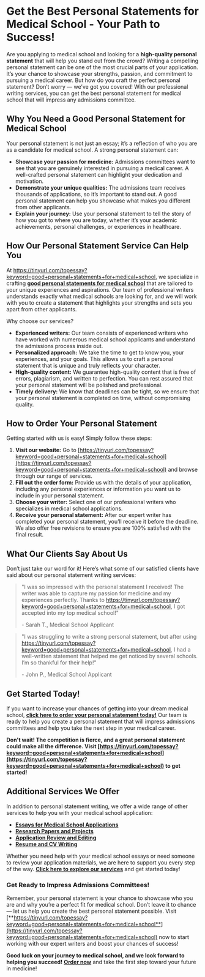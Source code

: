 # Get the Best Personal Statements for Medical School - Your Path to Success!

Are you applying to medical school and looking for a **high-quality personal statement** that will help you stand out from the crowd? Writing a compelling personal statement can be one of the most crucial parts of your application. It’s your chance to showcase your strengths, passion, and commitment to pursuing a medical career. But how do you craft the perfect personal statement? Don’t worry — we’ve got you covered! With our professional writing services, you can get the best personal statement for medical school that will impress any admissions committee.

## Why You Need a Good Personal Statement for Medical School

Your personal statement is not just an essay; it’s a reflection of who you are as a candidate for medical school. A strong personal statement can:

- **Showcase your passion for medicine:** Admissions committees want to see that you are genuinely interested in pursuing a medical career. A well-crafted personal statement can highlight your dedication and motivation.
- **Demonstrate your unique qualities:** The admissions team receives thousands of applications, so it’s important to stand out. A good personal statement can help you showcase what makes you different from other applicants.
- **Explain your journey:** Use your personal statement to tell the story of how you got to where you are today, whether it’s your academic achievements, personal challenges, or experiences in healthcare.

## How Our Personal Statement Service Can Help You

At https://tinyurl.com/topessay?keyword=good+personal+statements+for+medical+school, we specialize in crafting [**good personal statements for medical school**](https://tinyurl.com/topessay?keyword=good+personal+statements+for+medical+school) that are tailored to your unique experiences and aspirations. Our team of professional writers understands exactly what medical schools are looking for, and we will work with you to create a statement that highlights your strengths and sets you apart from other applicants.

Why choose our services?

- **Experienced writers:** Our team consists of experienced writers who have worked with numerous medical school applicants and understand the admissions process inside out.
- **Personalized approach:** We take the time to get to know you, your experiences, and your goals. This allows us to craft a personal statement that is unique and truly reflects your character.
- **High-quality content:** We guarantee high-quality content that is free of errors, plagiarism, and written to perfection. You can rest assured that your personal statement will be polished and professional.
- **Timely delivery:** We know that deadlines can be tight, so we ensure that your personal statement is completed on time, without compromising quality.

## How to Order Your Personal Statement

Getting started with us is easy! Simply follow these steps:

1. **Visit our website:** Go to [https://tinyurl.com/topessay?keyword=good+personal+statements+for+medical+school](https://tinyurl.com/topessay?keyword=good+personal+statements+for+medical+school) and browse through our range of services.
2. **Fill out the order form:** Provide us with the details of your application, including any personal experiences or information you want us to include in your personal statement.
3. **Choose your writer:** Select one of our professional writers who specializes in medical school applications.
4. **Receive your personal statement:** After our expert writer has completed your personal statement, you’ll receive it before the deadline. We also offer free revisions to ensure you are 100% satisfied with the final result.

## What Our Clients Say About Us

Don’t just take our word for it! Here’s what some of our satisfied clients have said about our personal statement writing services:

> "I was so impressed with the personal statement I received! The writer was able to capture my passion for medicine and my experiences perfectly. Thanks to https://tinyurl.com/topessay?keyword=good+personal+statements+for+medical+school, I got accepted into my top medical school!"
> 
> <footer>- Sarah T., Medical School Applicant</footer>

> "I was struggling to write a strong personal statement, but after using https://tinyurl.com/topessay?keyword=good+personal+statements+for+medical+school, I had a well-written statement that helped me get noticed by several schools. I’m so thankful for their help!"
> 
> <footer>- John P., Medical School Applicant</footer>

## Get Started Today!

If you want to increase your chances of getting into your dream medical school, [**click here to order your personal statement today!**](https://tinyurl.com/topessay?keyword=good+personal+statements+for+medical+school) Our team is ready to help you create a personal statement that will impress admissions committees and help you take the next step in your medical career.

**Don't wait! The competition is fierce, and a great personal statement could make all the difference. Visit [https://tinyurl.com/topessay?keyword=good+personal+statements+for+medical+school](https://tinyurl.com/topessay?keyword=good+personal+statements+for+medical+school) to get started!**

## Additional Services We Offer

In addition to personal statement writing, we offer a wide range of other services to help you with your medical school application:

- [**Essays for Medical School Applications**](https://tinyurl.com/topessay?keyword=good+personal+statements+for+medical+school)
- [**Research Papers and Projects**](https://tinyurl.com/topessay?keyword=good+personal+statements+for+medical+school)
- [**Application Review and Editing**](https://tinyurl.com/topessay?keyword=good+personal+statements+for+medical+school)
- [**Resume and CV Writing**](https://tinyurl.com/topessay?keyword=good+personal+statements+for+medical+school)

Whether you need help with your medical school essays or need someone to review your application materials, we are here to support you every step of the way. [**Click here to explore our services**](https://tinyurl.com/topessay?keyword=good+personal+statements+for+medical+school) and get started today!

### Get Ready to Impress Admissions Committees!

Remember, your personal statement is your chance to showcase who you are and why you’re a perfect fit for medical school. Don’t leave it to chance — let us help you create the best personal statement possible. Visit [**https://tinyurl.com/topessay?keyword=good+personal+statements+for+medical+school**](https://tinyurl.com/topessay?keyword=good+personal+statements+for+medical+school) now to start working with our expert writers and boost your chances of success!

**Good luck on your journey to medical school, and we look forward to helping you succeed!** [**Order now**](https://tinyurl.com/topessay?keyword=good+personal+statements+for+medical+school) and take the first step toward your future in medicine!
